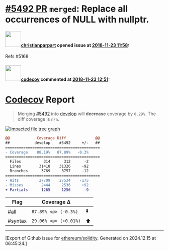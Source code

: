 # [\#5492 PR](https://github.com/ethereum/solidity/pull/5492) `merged`: Replace all occurrences of NULL with nullptr.

#### <img src="https://avatars.githubusercontent.com/u/56763?u=373e0766d5c45bef8c7c7fc5ed48394935772065&v=4" width="50">[christianparpart](https://github.com/christianparpart) opened issue at [2018-11-23 11:58](https://github.com/ethereum/solidity/pull/5492):

Refs #5168

#### <img src="https://avatars.githubusercontent.com/in/254?v=4" width="50">[codecov](https://github.com/apps/codecov) commented at [2018-11-23 12:51](https://github.com/ethereum/solidity/pull/5492#issuecomment-441233694):

# [Codecov](https://codecov.io/gh/ethereum/solidity/pull/5492?src=pr&el=h1) Report
> Merging [#5492](https://codecov.io/gh/ethereum/solidity/pull/5492?src=pr&el=desc) into [develop](https://codecov.io/gh/ethereum/solidity/commit/616ef8bca8515d565cd9ce24329056c0828e6853?src=pr&el=desc) will **decrease** coverage by `0.29%`.
> The diff coverage is `n/a`.

[![Impacted file tree graph](https://codecov.io/gh/ethereum/solidity/pull/5492/graphs/tree.svg?width=650&token=87PGzVEwU0&height=150&src=pr)](https://codecov.io/gh/ethereum/solidity/pull/5492?src=pr&el=tree)

```diff
@@            Coverage Diff             @@
##           develop    #5492     +/-   ##
==========================================
- Coverage    88.19%   87.89%   -0.3%     
==========================================
  Files          314      312      -2     
  Lines        31418    31326     -92     
  Branches      3769     3757     -12     
==========================================
- Hits         27709    27534    -175     
- Misses        2444     2536     +92     
+ Partials      1265     1256      -9
```

| Flag | Coverage Δ | |
|---|---|---|
| #all | `87.89% <ø> (-0.3%)` | :arrow_down: |
| #syntax | `29.06% <ø> (+0.01%)` | :arrow_up: |


-------------------------------------------------------------------------------



[Export of Github issue for [ethereum/solidity](https://github.com/ethereum/solidity). Generated on 2024.12.15 at 06:45:24.]

